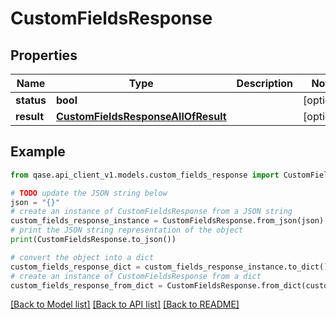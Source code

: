 # CustomFieldsResponse


## Properties

Name | Type | Description | Notes
------------ | ------------- | ------------- | -------------
**status** | **bool** |  | [optional] 
**result** | [**CustomFieldsResponseAllOfResult**](CustomFieldsResponseAllOfResult.md) |  | [optional] 

## Example

```python
from qase.api_client_v1.models.custom_fields_response import CustomFieldsResponse

# TODO update the JSON string below
json = "{}"
# create an instance of CustomFieldsResponse from a JSON string
custom_fields_response_instance = CustomFieldsResponse.from_json(json)
# print the JSON string representation of the object
print(CustomFieldsResponse.to_json())

# convert the object into a dict
custom_fields_response_dict = custom_fields_response_instance.to_dict()
# create an instance of CustomFieldsResponse from a dict
custom_fields_response_from_dict = CustomFieldsResponse.from_dict(custom_fields_response_dict)
```
[[Back to Model list]](../README.md#documentation-for-models) [[Back to API list]](../README.md#documentation-for-api-endpoints) [[Back to README]](../README.md)


